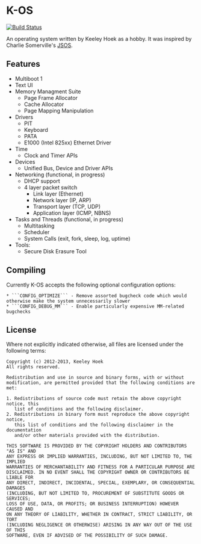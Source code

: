 # K-OS
[![Build Status](https://travis-ci.org/escortkeel/k-os.png?branch=master)](https://travis-ci.org/escortkeel/k-os)

An operating system written by Keeley Hoek as a hobby. It was inspired by Charlie Somerville's [JSOS](https://github.com/charliesome/JSOS).

## Features

* Multiboot 1
* Text UI
* Memory Managment Suite
    * Page Frame Allocator
    * Cache Allocator
    * Page Mapping Manipulation
* Drivers
    * PIT
    * Keyboard
    * PATA
    * E1000 (Intel 825xx) Ethernet Driver
* Time
    * Clock and Timer APIs
* Devices
    * Unified Bus, Device and Driver APIs
* Networking (functional, in progress)
    * DHCP support
    * 4 layer packet switch
        * Link layer (Ethernet)
        * Network layer (IP, ARP)
        * Transport layer (TCP, UDP)
        * Application layer (ICMP, NBNS)
* Tasks and Threads (functional, in progress)
    * Multitasking
    * Scheduler
    * System Calls (exit, fork, sleep, log, uptime)
* Tools:
    * Secure Disk Erasure Tool

## Compiling
Currently K-OS accepts the following optional configuration options:

    * ```CONFIG_OPTIMIZE``` - Remove assorted bugcheck code which would otherwise make the system unnecessarily slower
    * ```CONFIG_DEBUG_MM``` - Enable particularly expensive MM-related bugchecks
    
## License

Where not explicitly indicated otherwise, all files are licensed under the following terms:

    Copyright (c) 2012-2013, Keeley Hoek
    All rights reserved.

    Redistribution and use in source and binary forms, with or without
    modification, are permitted provided that the following conditions are met:

    1. Redistributions of source code must retain the above copyright notice, this
       list of conditions and the following disclaimer.
    2. Redistributions in binary form must reproduce the above copyright notice,
       this list of conditions and the following disclaimer in the documentation
       and/or other materials provided with the distribution.

    THIS SOFTWARE IS PROVIDED BY THE COPYRIGHT HOLDERS AND CONTRIBUTORS "AS IS" AND
    ANY EXPRESS OR IMPLIED WARRANTIES, INCLUDING, BUT NOT LIMITED TO, THE IMPLIED
    WARRANTIES OF MERCHANTABILITY AND FITNESS FOR A PARTICULAR PURPOSE ARE
    DISCLAIMED. IN NO EVENT SHALL THE COPYRIGHT OWNER OR CONTRIBUTORS BE LIABLE FOR
    ANY DIRECT, INDIRECT, INCIDENTAL, SPECIAL, EXEMPLARY, OR CONSEQUENTIAL DAMAGES
    (INCLUDING, BUT NOT LIMITED TO, PROCUREMENT OF SUBSTITUTE GOODS OR SERVICES;
    LOSS OF USE, DATA, OR PROFITS; OR BUSINESS INTERRUPTION) HOWEVER CAUSED AND
    ON ANY THEORY OF LIABILITY, WHETHER IN CONTRACT, STRICT LIABILITY, OR TORT
    (INCLUDING NEGLIGENCE OR OTHERWISE) ARISING IN ANY WAY OUT OF THE USE OF THIS
    SOFTWARE, EVEN IF ADVISED OF THE POSSIBILITY OF SUCH DAMAGE.

